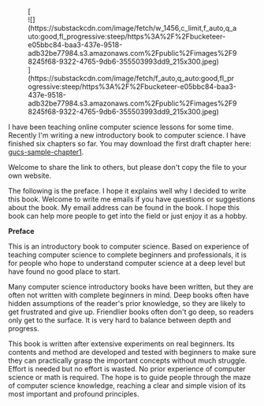 <div class="captioned-image-container">

<figure> [<div class="image2-inset"><picture><source type="image/webp" srcset="https://substackcdn.com/image/fetch/w_424,c_limit,f_webp,q_auto:good,fl_progressive:steep/https%3A%2F%2Fbucketeer-e05bbc84-baa3-437e-9518-adb32be77984.s3.amazonaws.com%2Fpublic%2Fimages%2F98245f68-9322-4765-9db6-355503993dd9_215x300.jpeg 424w, https://substackcdn.com/image/fetch/w_848,c_limit,f_webp,q_auto:good,fl_progressive:steep/https%3A%2F%2Fbucketeer-e05bbc84-baa3-437e-9518-adb32be77984.s3.amazonaws.com%2Fpublic%2Fimages%2F98245f68-9322-4765-9db6-355503993dd9_215x300.jpeg 848w, https://substackcdn.com/image/fetch/w_1272,c_limit,f_webp,q_auto:good,fl_progressive:steep/https%3A%2F%2Fbucketeer-e05bbc84-baa3-437e-9518-adb32be77984.s3.amazonaws.com%2Fpublic%2Fimages%2F98245f68-9322-4765-9db6-355503993dd9_215x300.jpeg 1272w, https://substackcdn.com/image/fetch/w_1456,c_limit,f_webp,q_auto:good,fl_progressive:steep/https%3A%2F%2Fbucketeer-e05bbc84-baa3-437e-9518-adb32be77984.s3.amazonaws.com%2Fpublic%2Fimages%2F98245f68-9322-4765-9db6-355503993dd9_215x300.jpeg 1456w" sizes="100vw">![](https://substackcdn.com/image/fetch/w_1456,c_limit,f_auto,q_auto:good,fl_progressive:steep/https%3A%2F%2Fbucketeer-e05bbc84-baa3-437e-9518-adb32be77984.s3.amazonaws.com%2Fpublic%2Fimages%2F98245f68-9322-4765-9db6-355503993dd9_215x300.jpeg)</picture></div>](https://substackcdn.com/image/fetch/f_auto,q_auto:good,fl_progressive:steep/https%3A%2F%2Fbucketeer-e05bbc84-baa3-437e-9518-adb32be77984.s3.amazonaws.com%2Fpublic%2Fimages%2F98245f68-9322-4765-9db6-355503993dd9_215x300.jpeg) </figure>

</div>

<span>I have been teaching online computer science lessons for some time. Recently I'm writing a new introductory book to computer science. I have finished six chapters so far. You may download the first draft chapter here:</span> [gucs-sample-chapter1](https://www.yinwang.org/resources/gucs-sample-chapter1.pdf)<span>.</span>

Welcome to share the link to others, but please don't copy the file to your own website.

The following is the preface. I hope it explains well why I decided to write this book. Welcome to write me emails if you have questions or suggestions about the book. My email address can be found in the book. I hope this book can help more people to get into the field or just enjoy it as a hobby.

**Preface**

This is an introductory book to computer science. Based on experience of teaching computer science to complete beginners and professionals, it is for people who hope to understand computer science at a deep level but have found no good place to start.

Many computer science introductory books have been written, but they are often not written with complete beginners in mind. Deep books often have hidden assumptions of the reader's prior knowledge, so they are likely to get frustrated and give up. Friendlier books often don't go deep, so readers only get to the surface. It is very hard to balance between depth and progress.

This book is written after extensive experiments on real beginners. Its contents and method are developed and tested with beginners to make sure they can practically grasp the important concepts without much struggle. Effort is needed but no effort is wasted. No prior experience of computer science or math is required. The hope is to guide people through the maze of computer science knowledge, reaching a clear and simple vision of its most important and profound principles.
